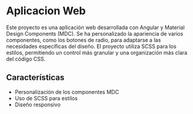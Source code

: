 # Aplicacion Web

Este proyecto es una aplicación web desarrollada con Angular y Material Design Components (MDC). Se ha personalizado la apariencia de varios componentes, como los botones de radio, para adaptarse a las necesidades específicas del diseño. El proyecto utiliza SCSS para los estilos, permitiendo un control más granular y una organización más clara del código CSS.

## Características

- Personalización de los componentes MDC
- Uso de SCSS para estilos
- Diseño responsivo


